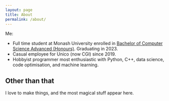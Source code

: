 ```yaml
---
layout: page
title: About
permalink: /about/
---
```


Me:
- Full time student at Monash University enrolled in [Bachelor of Computer Science Advanced (Honours)](https://handbook.monash.edu/2020/courses/C3001). Graduating in 2023.
- Casual employee for Unico (now CGI) since 2019.
- Hobbyist programmer most enthusiastic with Python, C++, data science, code optimisation, and machine learning.

## Other than that

I love to make things, and the most magical stuff appear here.
